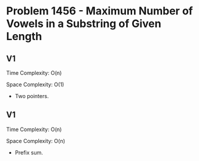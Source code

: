 # Problem 1456 - Maximum Number of Vowels in a Substring of Given Length

## V1

Time Complexity: O(n)

Space Complexity: O(1)

- Two pointers.

## V1

Time Complexity: O(n)

Space Complexity: O(n)

- Prefix sum.

